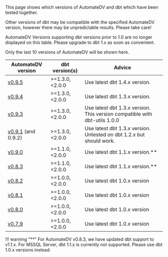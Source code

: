This page shows which versions of AutomateDV and dbt which have been tested together. 

Other versions of dbt may be compatible with the specified AutomateDV version, however there may be unpredictable results. Please take care!

AutomateDV Versions supporting dbt versions prior to 1.0 are no longer displayed on this table. Please upgrade to dbt 1.x as soon as convenient.  

Only the last 10 versions of AutomateDV will be shown here. 

| AutomateDV version                                                        | dbt version(s)  | Advice                                                                     | 
|---------------------------------------------------------------------------|-----------------|----------------------------------------------------------------------------|
| [v0.9.5](https://hub.getdbt.com/datavault-uk/automate-dv/0.9.5/)             | >=1.3.0, <2.0.0 | Use latest dbt 1.4.x version.                                              |
| [v0.9.4](https://hub.getdbt.com/datavault-uk/automate-dv/0.9.4/)             | >=1.3.0, <2.0.0 | Use latest dbt 1.3.x version.                                              |
| [v0.9.3](https://hub.getdbt.com/datavault-uk/automate-dv/0.9.3/)             | >=1.3.0, <2.0.0 | Use latest dbt 1.3.x version. This version compatible with dbt-utils 1.0.0 |
| [v0.9.1](https://hub.getdbt.com/datavault-uk/automate-dv/0.9.1/) (and 0.9.2) | >=1.3.0, <2.0.0 | Use latest dbt 1.3.x version. Untested on dbt 1.2.x but should work.       |
| [v0.9.0](https://hub.getdbt.com/datavault-uk/automate-dv/0.9.0/)             | >=1.1.0, <2.0.0 | Use latest dbt 1.1.x version.**                                            |
| [v0.8.3](https://hub.getdbt.com/datavault-uk/automate-dv/0.8.3/)             | >=1.1.0, <2.0.0 | Use latest dbt 1.1.x version.**                                            |
| [v0.8.2](https://hub.getdbt.com/datavault-uk/automate-dv/0.8.2/)             | >=1.0.0, <2.0.0 | Use latest dbt 1.0.x version                                               |
| [v0.8.1](https://hub.getdbt.com/datavault-uk/automate-dv/0.8.1/)             | >=1.0.0, <2.0.0 | Use latest dbt 1.0.x version                                               |
| [v0.8.0](https://hub.getdbt.com/datavault-uk/automate-dv/0.8.0/)             | >=1.0.0, <2.0.0 | Use latest dbt 1.0.x version                                               |
| [v0.7.9](https://hub.getdbt.com/datavault-uk/automate-dv/0.7.9/)             | >=1.0.0, <2.0.0 | Use latest dbt 1.0.x version                                               |

!!! warning "**"
    For AutomateDV v0.8.3, we have updated dbt support to v1.1.x. For MSSQL Server, dbt 1.1.x is currently not supported.
    Please use dbt 1.0.x versions instead.
